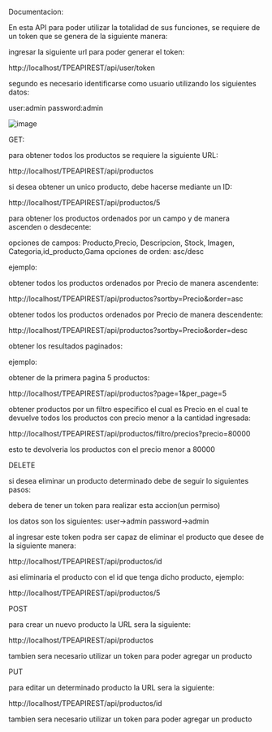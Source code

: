 Documentacion:

En esta API para poder utilizar la totalidad de sus funciones, se requiere de un token que se genera de la siguiente manera:

ingresar la siguiente url para poder generar el token:

http://localhost/TPEAPIREST/api/user/token

segundo es necesario identificarse como usuario utilizando los siguientes datos:

user:admin
password:admin

![image](https://github.com/MartinD11/TPEAPIREST/assets/137624161/f201e718-fa33-4708-8ba3-298a559d897e)



GET:

para obtener todos los productos se requiere la siguiente URL:

http://localhost/TPEAPIREST/api/productos

si desea obtener un unico producto, debe hacerse mediante un ID:

http://localhost/TPEAPIREST/api/productos/5

para obtener los productos ordenados por un campo y de manera ascenden o desdecente:

opciones de campos: Producto,Precio, Descripcion, Stock, Imagen, Categoria,id_producto,Gama
opciones de orden: asc/desc

ejemplo:

obtener todos los productos ordenados por Precio de manera ascendente:

http://localhost/TPEAPIREST/api/productos?sortby=Precio&order=asc

obtener todos los productos ordenados por Precio de manera descendente:

http://localhost/TPEAPIREST/api/productos?sortby=Precio&order=desc

obtener los resultados paginados:

ejemplo:

obtener de la primera pagina 5 productos:

http://localhost/TPEAPIREST/api/productos?page=1&per_page=5

obtener productos por un filtro especifico el cual es Precio en el cual te devuelve todos los productos con precio menor
a la cantidad ingresada:

http://localhost/TPEAPIREST/api/productos/filtro/precios?precio=80000

esto te devolveria los productos con el precio menor a 80000

DELETE

si desea eliminar un producto determinado debe de seguir lo siguientes pasos:

debera de tener un token para realizar esta accion(un permiso)

los datos son los siguientes:
user->admin
password->admin

al ingresar este token podra ser capaz de eliminar el producto que desee de la siguiente manera:

http://localhost/TPEAPIREST/api/productos/id

asi eliminaria el producto con el id que tenga dicho producto, ejemplo:

http://localhost/TPEAPIREST/api/productos/5

POST

para crear un nuevo producto la URL sera la siguiente:

http://localhost/TPEAPIREST/api/productos

tambien sera necesario utilizar un token para poder agregar un producto

PUT

para editar un determinado producto la URL sera la siguiente:

http://localhost/TPEAPIREST/api/productos/id

tambien sera necesario utilizar un token para poder agregar un producto
